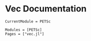 # Vec Documentation

```@meta
CurrentModule = PETSc
```

```@autodocs
Modules = [PETSc]
Pages = ["vec.jl"]
```
